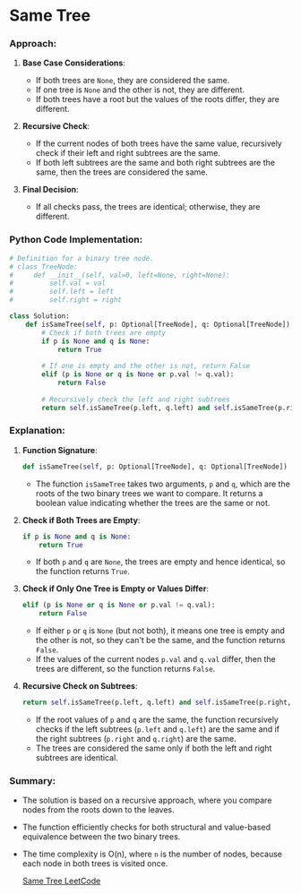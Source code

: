 # Same Tree
### Approach:

1. **Base Case Considerations**: 
   - If both trees are `None`, they are considered the same.
   - If one tree is `None` and the other is not, they are different.
   - If both trees have a root but the values of the roots differ, they are different.

2. **Recursive Check**:
   - If the current nodes of both trees have the same value, recursively check if their left and right subtrees are the same.
   - If both left subtrees are the same and both right subtrees are the same, then the trees are considered the same.

3. **Final Decision**:
   - If all checks pass, the trees are identical; otherwise, they are different.

### Python Code Implementation:

```python
# Definition for a binary tree node.
# class TreeNode:
#     def __init__(self, val=0, left=None, right=None):
#         self.val = val
#         self.left = left
#         self.right = right

class Solution:
    def isSameTree(self, p: Optional[TreeNode], q: Optional[TreeNode]) -> bool:
        # Check if both trees are empty
        if p is None and q is None:
            return True
        
        # If one is empty and the other is not, return False
        elif (p is None or q is None or p.val != q.val):
            return False
        
        # Recursively check the left and right subtrees
        return self.isSameTree(p.left, q.left) and self.isSameTree(p.right, q.right)
```

### Explanation:

1. **Function Signature**:
   ```python
   def isSameTree(self, p: Optional[TreeNode], q: Optional[TreeNode]) -> bool:
   ```
   - The function `isSameTree` takes two arguments, `p` and `q`, which are the roots of the two binary trees we want to compare. It returns a boolean value indicating whether the trees are the same or not.

2. **Check if Both Trees are Empty**:
   ```python
   if p is None and q is None:
       return True
   ```
   - If both `p` and `q` are `None`, the trees are empty and hence identical, so the function returns `True`.

3. **Check if Only One Tree is Empty or Values Differ**:
   ```python
   elif (p is None or q is None or p.val != q.val):
       return False
   ```
   - If either `p` or `q` is `None` (but not both), it means one tree is empty and the other is not, so they can't be the same, and the function returns `False`.
   - If the values of the current nodes `p.val` and `q.val` differ, then the trees are different, so the function returns `False`.

4. **Recursive Check on Subtrees**:
   ```python
   return self.isSameTree(p.left, q.left) and self.isSameTree(p.right, q.right)
   ```
   - If the root values of `p` and `q` are the same, the function recursively checks if the left subtrees (`p.left` and `q.left`) are the same and if the right subtrees (`p.right` and `q.right`) are the same.
   - The trees are considered the same only if both the left and right subtrees are identical.

### Summary:
- The solution is based on a recursive approach, where you compare nodes from the roots down to the leaves.
- The function efficiently checks for both structural and value-based equivalence between the two binary trees.
- The time complexity is O(n), where `n` is the number of nodes, because each node in both trees is visited once.

  [Same Tree LeetCode](https://leetcode.com/problems/same-tree/submissions/1350805380/)

